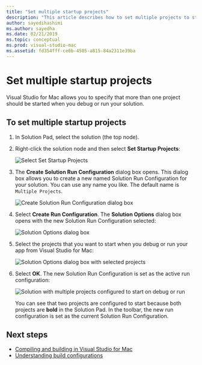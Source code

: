 ```yaml
---
title: "Set multiple startup projects"
description: "This article describes how to set multiple projects to start on run or debug."
author: sayedihashimi
ms.author: sayedha
ms.date: 02/21/2019
ms.topic: conceptual
ms.prod: visual-studio-mac
ms.assetid: fd354fff-ce6b-4505-a815-84a2311e39ba
---
```

# Set multiple startup projects

Visual Studio for Mac allows you to specify that more than one project should be started when you debug or run your solution.

## To set multiple startup projects

1. In Solution Pad, select the solution (the top node).

2. Right-click the solution node and then select **Set Startup Projects**:

   ![Select Set Startup Projects](media/startup-proj-ctx-menu.png)

3. The **Create Solution Run Configuration** dialog box opens. This dialog box allows you to create a new named Solution Run Configuration for your solution. You can use any name you like. The default name is `Multiple Projects`.

   ![Create Solution Run Configuration dialog box](media/create-sln-run-config.png)

4. Select **Create Run Configuration**. The **Solution Options** dialog box opens with the new Solution Run Configuration selected:

   ![Solution Options dialog box](media/sln-options-run-config-multi-projects.png)

5. Select the projects that you want to start when you debug or run your app from Visual Studio for Mac:

   ![Solution Options dialog box with selected projects](media/sln-options-run-config-multi-projects-configured.png)

6. Select **OK**. The new Solution Run Configuration is set as the active run configuration:

   ![Solution with multiple projects configured to start on debug or run](media/startup-project-configured.png)

   You can see that two projects are configured to start because both projects are **bold** in the Solution Pad. In the toolbar, the new run configuration is set as the current Solution Run Configuration.

## Next steps

- [Compiling and building in Visual Studio for Mac](compiling-and-building.md)
- [Understanding build configurations](configurations.md)
